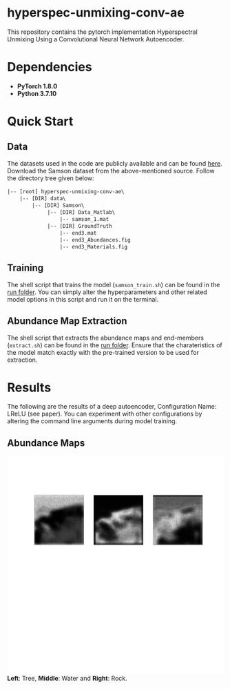 # hyperspec-unmixing-conv-ae
This repository contains the pytorch implementation Hyperspectral Unmixing Using a Convolutional Neural Network Autoencoder.

# Dependencies
* __PyTorch 1.8.0__
* __Python 3.7.10__

# Quick Start
## Data
The datasets used in the code are publicly available and can be found [here](https://rslab.ut.ac.ir/data).<br>
Download the Samson dataset from the above-mentioned source. Follow the directory tree given below:<br>
```
|-- [root] hyperspec-unmixing-conv-ae\
    |-- [DIR] data\
        |-- [DIR] Samson\
             |-- [DIR] Data_Matlab\
                 |-- samson_1.mat
             |-- [DIR] GroundTruth
                 |-- end3.mat
                 |-- end3_Abundances.fig
                 |-- end3_Materials.fig
```

## Training
The shell script that trains the model (```samson_train.sh```) can be found in the [run folder](https://github.com/16sumanrana/hyperspec-unmixing-conv-ae/blob/master/run). You can simply alter the hyperparameters and other related model options in this script and run it on the terminal.<br>

## Abundance Map Extraction
The shell script that extracts the abundance maps and end-members (```extract.sh```) can be found in the [run folder](https://github.com/16sumanrana/hyperspec-unmixing-conv-ae/blob/master/run). Ensure that the charateristics of the model match exactly with the pre-trained version to be used for extraction.<br>

# Results
The following are the results of a deep autoencoder, Configuration Name: LReLU (see paper). You can experiment with other configurations by altering the command line arguments during model training.

## Abundance Maps
![abundances](https://github.com/16sumanrana/hyperspec-unmixing-conv-ae/blob/master/imgs/abundances.png)
**Left**: Tree, **Middle**: Water and **Right**: Rock.
